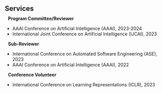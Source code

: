 <h1 id="services"></h1>

<h2 style="margin: 60px 0px 10px;">Services</h2>

<h4 style="margin:0 10px 0;">Program Committee/Reviewer</h4>

- AAAI Conference on Artificial Intelligence (AAAI), 2023-2024
- International Joint Conference on Artificial Intelligence (IJCAI), 2023


<h4 style="margin:0 10px 0;">Sub-Reviewer</h4>

- International Conference on Automated Software Engineering (ASE), 2023
- AAAI Conference on Artificial Intelligence (AAAI), 2022

<h4 style="margin:0 10px 0;">Conference Volunteer</h4>

- International Conference on Learning Representations (ICLR), 2023

